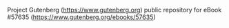 Project Gutenberg (https://www.gutenberg.org) public repository for
eBook #57635 (https://www.gutenberg.org/ebooks/57635)
